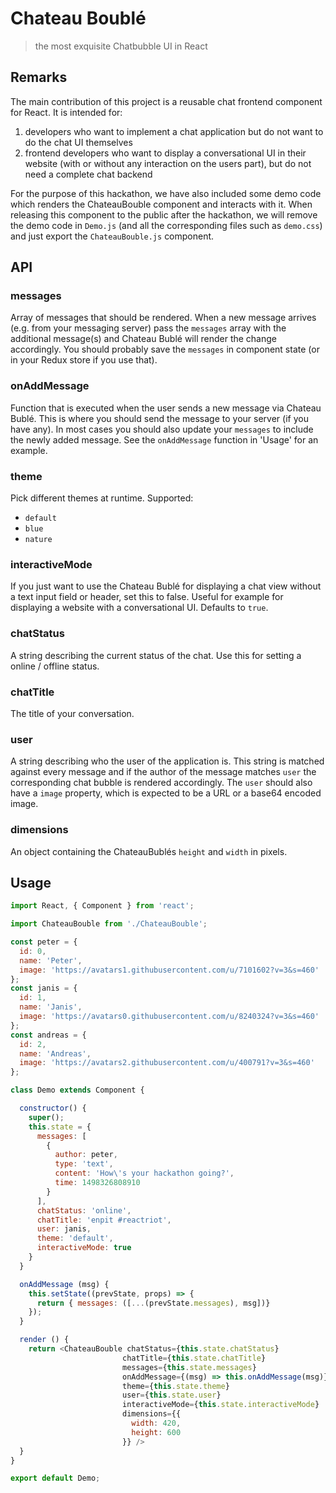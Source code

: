 # Chateau Boublé

> the most exquisite Chatbubble UI in React

## Remarks

The main contribution of this project is a reusable chat frontend component for React. It is intended for:

1. developers who want to implement a chat application but do not want to do the chat UI themselves
2. frontend developers who want to display a conversational UI in their website (with or without any interaction on the users part), but do not need a complete chat backend

For the purpose of this hackathon, we have also included some demo code which renders the ChateauBouble component and interacts with it. When releasing this component to the public after the hackathon, we will remove the demo code in `Demo.js` (and all the corresponding files such as `demo.css`) and just export the `ChateauBouble.js` component.

## API

### messages

Array of messages that should be rendered. When a new message arrives (e.g. from your messaging server) pass the `messages` array with the additional message(s) and Chateau Bublé will render the change accordingly. You should probably save the `messages` in component state (or in your Redux store if you use that).

### onAddMessage

Function that is executed when the user sends a new message via Chateau Bublé. This is where you should send the message to your server (if you have any). In most cases you should also update your `messages` to include the newly added message. See the `onAddMessage` function in 'Usage' for an example.

### theme

Pick different themes at runtime. Supported:

* `default`
* `blue`
* `nature`

### interactiveMode

If you just want to use the Chateau Bublé for displaying a chat view without a text input field or header, set this to false. Useful for example for displaying a website with a conversational UI. Defaults to `true`.

### chatStatus

A string describing the current status of the chat. Use this for setting a online / offline status.

### chatTitle

The title of your conversation.

### user

A string describing who the user of the application is. This string is matched against every message and if the author of the message matches `user` the corresponding chat bubble is rendered accordingly. The `user` should also have a `image` property, which is expected to be a URL or a base64 encoded image.

### dimensions

An object containing the ChateauBublés `height` and `width` in pixels.

## Usage

``` js
import React, { Component } from 'react';

import ChateauBouble from './ChateauBouble';

const peter = {
  id: 0,
  name: 'Peter',
  image: 'https://avatars1.githubusercontent.com/u/7101602?v=3&s=460'
};
const janis = {
  id: 1,
  name: 'Janis',
  image: 'https://avatars0.githubusercontent.com/u/8240324?v=3&s=460'
};
const andreas = {
  id: 2,
  name: 'Andreas',
  image: 'https://avatars2.githubusercontent.com/u/400791?v=3&s=460'
};

class Demo extends Component {

  constructor() {
    super();
    this.state = {
      messages: [
        {
          author: peter,
          type: 'text',
          content: 'How\'s your hackathon going?',
          time: 1498326808910
        }
      ],
      chatStatus: 'online',
      chatTitle: 'enpit #reactriot',
      user: janis,
      theme: 'default',
      interactiveMode: true
    }
  }

  onAddMessage (msg) {
    this.setState((prevState, props) => {
      return { messages: ([...(prevState.messages), msg])}
    });
  }

  render () {
    return <ChateauBouble chatStatus={this.state.chatStatus} 
                         chatTitle={this.state.chatTitle}
                         messages={this.state.messages}
                         onAddMessage={(msg) => this.onAddMessage(msg)}
                         theme={this.state.theme}
                         user={this.state.user}
                         interactiveMode={this.state.interactiveMode}
                         dimensions={{
                           width: 420,
                           height: 600
                         }} />
  }
}

export default Demo;
```
